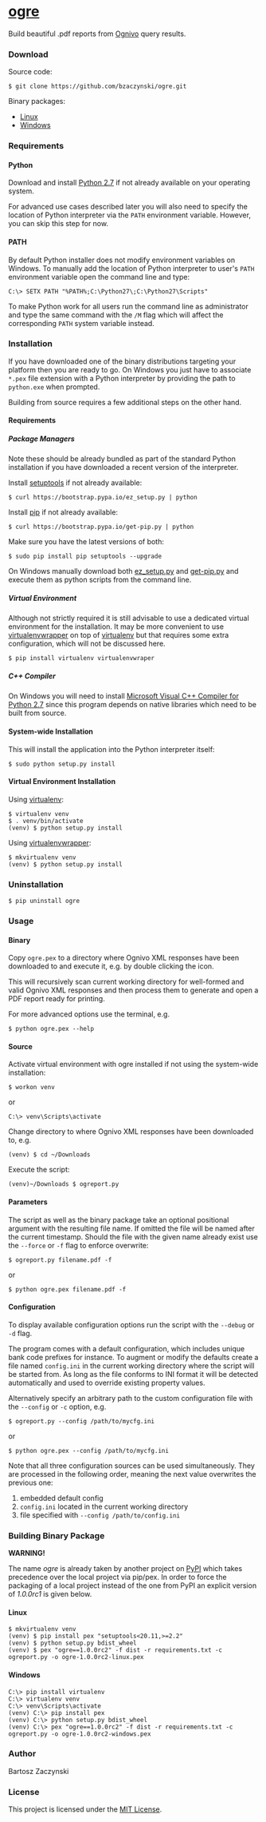 # [ogre](https://github.com/bzaczynski/ogre)

Build beautiful .pdf reports from [Ognivo](https://www.banki.kir.pl/ognivo/) query results.

### Download

Source code:

```
$ git clone https://github.com/bzaczynski/ogre.git
```

Binary packages:

* [Linux](https://www.dropbox.com/s/c8nwqq5p0pdprtw/ogre-1.0.0rc2-linux.pex?dl=0)
* [Windows](https://www.dropbox.com/s/ldub8gjb9s60wyi/ogre-1.0.0rc2-windows.pex?dl=0)

### Requirements

#### Python

Download and install [Python 2.7](https://www.python.org/downloads/) if not already available on your operating system.

For advanced use cases described later you will also need to specify the location of Python interpreter via the `PATH` environment variable. However, you can skip this step for now.

#### PATH

By default Python installer does not modify environment variables on Windows. To manually add the location of Python interpreter to user's `PATH` environment variable open the command line and type:

```
C:\> SETX PATH "%PATH%;C:\Python27\;C:\Python27\Scripts"
```

To make Python work for all users run the command line as administrator and type the same command with the `/M` flag which will affect the corresponding `PATH` system variable instead.

### Installation

If you have downloaded one of the binary distributions targeting your platform then you are ready to go. On Windows you just have to associate `*.pex` file extension with a Python interpreter by providing the path to `python.exe` when prompted.

Building from source requires a few additional steps on the other hand.

#### Requirements

##### Package Managers

Note these should be already bundled as part of the standard Python installation if you have downloaded a recent version of the interpreter.

Install [setuptools](https://pypi.python.org/pypi/setuptools#installation-instructions) if not already available:

```
$ curl https://bootstrap.pypa.io/ez_setup.py | python
```

Install [pip](http://www.pip-installer.org/en/latest/installing.html) if not already available:

```
$ curl https://bootstrap.pypa.io/get-pip.py | python
```

Make sure you have the latest versions of both:

```
$ sudo pip install pip setuptools --upgrade
```

On Windows manually download both [ez_setup.py](https://bootstrap.pypa.io/ez_setup.py) and [get-pip.py](https://bootstrap.pypa.io/get-pip.py) and execute them as python scripts from the command line.

##### Virtual Environment

Although not strictly required it is still advisable to use a dedicated virtual environment for the installation. It may be more convenient to use [virtualenvwrapper](https://virtualenvwrapper.readthedocs.io/en/latest/) on top of [virtualenv](https://virtualenv.pypa.io/en/stable/) but that requires some extra configuration, which will not be discussed here.

```
$ pip install virtualenv virtualenvwraper
```

##### C++ Compiler

On Windows you will need to install [Microsoft Visual C++ Compiler for Python 2.7](http://aka.ms/vcpython27) since this program depends on native libraries which need to be built from source.

#### System-wide Installation

This will install the application into the Python interpreter itself:

```
$ sudo python setup.py install
```

#### Virtual Environment Installation

Using [virtualenv](https://virtualenv.pypa.io/en/stable/):

```
$ virtualenv venv
$ . venv/bin/activate
(venv) $ python setup.py install
```

Using [virtualenvwrapper](https://virtualenvwrapper.readthedocs.io/en/latest/):

```
$ mkvirtualenv venv
(venv) $ python setup.py install
```

### Uninstallation

```
$ pip uninstall ogre
```

### Usage

#### Binary

Copy `ogre.pex` to a directory where Ognivo XML responses have been downloaded to and execute it, e.g. by double clicking the icon.

This will recursively scan current working directory for well-formed and valid Ognivo XML responses and then process them to generate and open a PDF report ready for printing.

For more advanced options use the terminal, e.g.

```
$ python ogre.pex --help
```

#### Source

Activate virtual environment with ogre installed if not using the system-wide installation:

```
$ workon venv
```

or

```
C:\> venv\Scripts\activate
```

Change directory to where Ognivo XML responses have been downloaded to, e.g.

```
(venv) $ cd ~/Downloads
```

Execute the script:

```
(venv)~/Downloads $ ogreport.py
```

#### Parameters

The script as well as the binary package take an optional positional argument with the resulting file name. If omitted the file will be named after the current timestamp. Should the file with the given name already exist use the `--force` or `-f` flag to enforce overwrite:

```
$ ogreport.py filename.pdf -f
```

or

```
$ python ogre.pex filename.pdf -f
```

#### Configuration

To display available configuration options run the script with the `--debug` or `-d` flag.

The program comes with a default configuration, which includes unique bank code prefixes for instance. To augment or modify the defaults create a file named `config.ini` in the current working directory where the script will be started from. As long as the file conforms to INI format it will be detected automatically and used to override existing property values.

Alternatively specify an arbitrary path to the custom configuration file with the `--config` or `-c` option, e.g.

```
$ ogreport.py --config /path/to/mycfg.ini
```

or

```
$ python ogre.pex --config /path/to/mycfg.ini
```

Note that all three configuration sources can be used simultaneously. They are processed in the following order, meaning the next value overwrites the previous one:

1. embedded default config
2. `config.ini` located in the current working directory
3. file specified with `--config /path/to/config.ini`

### Building Binary Package

**WARNING!**

The name *ogre* is already taken by another project on [PyPI](https://pypi.python.org/pypi) which takes precedence over the local project via pip/pex. In order to force the packaging of a local project instead of the one from PyPI an explicit version of *1.0.0rc1* is given below.

#### Linux

```
$ mkvirtualenv venv
(venv) $ pip install pex "setuptools<20.11,>=2.2"
(venv) $ python setup.py bdist_wheel
(venv) $ pex "ogre==1.0.0rc2" -f dist -r requirements.txt -c ogreport.py -o ogre-1.0.0rc2-linux.pex
```

#### Windows

```
C:\> pip install virtualenv
C:\> virtualenv venv
C:\> venv\Scripts\activate
(venv) C:\> pip install pex
(venv) C:\> python setup.py bdist_wheel
(venv) C:\> pex "ogre==1.0.0rc2" -f dist -r requirements.txt -c ogreport.py -o ogre-1.0.0rc2-windows.pex
```

### Author

Bartosz Zaczynski

### License

This project is licensed under the [MIT License](https://raw.githubusercontent.com/bzaczynski/ogre/master/LICENSE).
